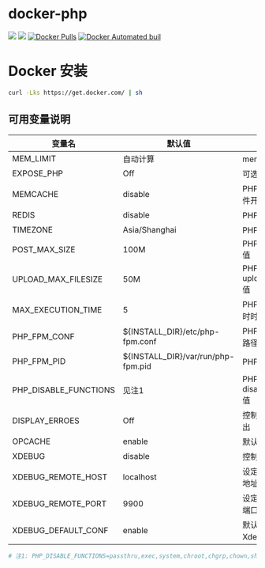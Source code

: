 # docker-php

[![](https://images.microbadger.com/badges/version/benyoo/php.svg)](http://microbadger.com/images/benyoo/php "Get your own version badge on microbadger.com")
[![](https://images.microbadger.com/badges/image/benyoo/php.svg)](http://microbadger.com/images/benyoo/php "Get your own image badge on microbadger.com")
[![Docker Pulls](https://img.shields.io/docker/pulls/benyoo/php.svg?maxAge=2592000)](https://hub.docker.com/r/benyoo/php/)
[![Docker Automated buil](https://img.shields.io/docker/automated/benyoo/php.svg?maxAge=2592000)](https://hub.docker.com/r/benyoo/php/)

# Docker 安装

```bash
curl -Lks https://get.docker.com/ | sh
```

## 可用变量说明

| 变量名                   | 默认值                                | 描述                        |
| --------------------- | ---------------------------------- | ------------------------- |
| MEM_LIMIT             | 自动计算                               | memory_limit的值            |
| EXPOSE_PHP            | Off                                | 可选值Off或者On                |
| MEMCACHE              | disable                            | PHP Memcache 插件开关         |
| REDIS                 | disable                            | PHP Redis 插件开关            |
| TIMEZONE              | Asia/Shanghai                      | PHP 时区                    |
| POST_MAX_SIZE         | 100M                               | PHP post_max_size 值       |
| UPLOAD_MAX_FILESIZE   | 50M                                | PHP upload_max_filesize 值 |
| MAX_EXECUTION_TIME    | 5                                  | PHP脚本执行最大超时时间             |
| PHP_FPM_CONF          | ${INSTALL_DIR}/etc/php-fpm.conf    | PHP-FPM 配置文件路径            |
| PHP_FPM_PID           | ${INSTALL_DIR}/var/run/php-fpm.pid | PHP-PID 路径                |
| PHP_DISABLE_FUNCTIONS | 见注1                                | PHP disable_functions 值   |
| DISPLAY_ERROES        | Off                                | 控制PHP错误是否输出               |
| OPCACHE               | enable                             | 默认启用opcache               |
| XDEBUG                | disable                            | 控制启用Xdebug                |
| XDEBUG_REMOTE_HOST    | localhost                          | 设定Xdebug的监听地址             |
| XDEBUG_REMOTE_PORT    | 9900                               | 设定Xdebug的监听端口             |
| XDEBUG_DEFAULT_CONF   | enable                             | 默认使用默认的Xdebug的配置文件        |

```bash
# 注1: PHP_DISABLE_FUNCTIONS=passthru,exec,system,chroot,chgrp,chown,shell_exec,proc_open,proc_get_status,ini_alter,ini_restore,dl,openlog,syslog,readlink,symlink,popepassthru,stream_socket_server,fsocket,popen
```

